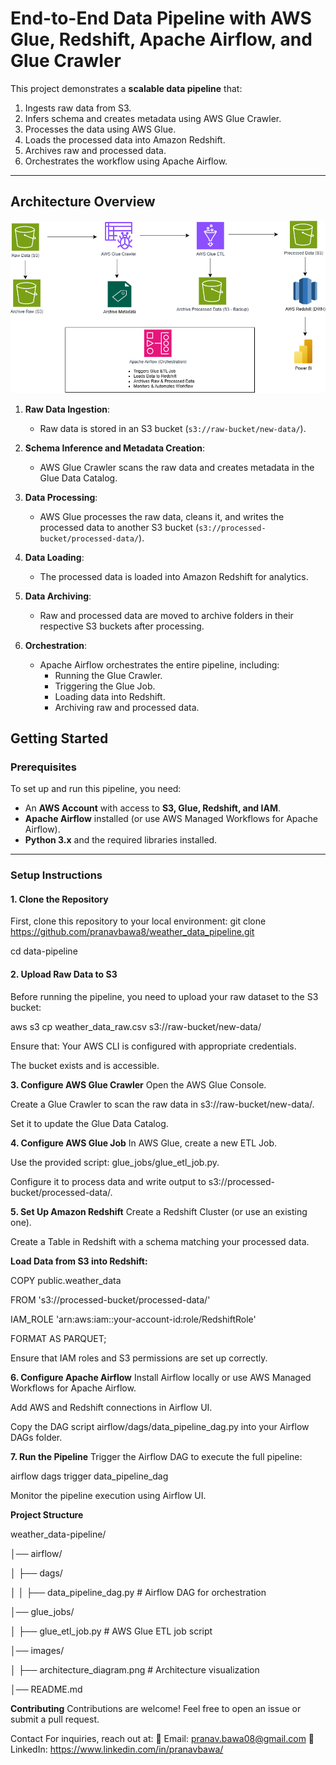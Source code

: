 # End-to-End Data Pipeline with AWS Glue, Redshift, Apache Airflow, and Glue Crawler

This project demonstrates a **scalable data pipeline** that:
1. Ingests raw data from S3.
2. Infers schema and creates metadata using AWS Glue Crawler.
3. Processes the data using AWS Glue.
4. Loads the processed data into Amazon Redshift.
5. Archives raw and processed data.
6. Orchestrates the workflow using Apache Airflow.

---

## **Architecture Overview**

![Architecture Diagram](https://github.com/pranavbawa8/weather_data_pipeline/blob/main/weather_data_pipeline/Images/AWS_ETL_PIPELINE.png)

1. **Raw Data Ingestion**:
   - Raw data is stored in an S3 bucket (`s3://raw-bucket/new-data/`).

2. **Schema Inference and Metadata Creation**:
   - AWS Glue Crawler scans the raw data and creates metadata in the Glue Data Catalog.

3. **Data Processing**:
   - AWS Glue processes the raw data, cleans it, and writes the processed data to another S3 bucket (`s3://processed-bucket/processed-data/`).

4. **Data Loading**:
   - The processed data is loaded into Amazon Redshift for analytics.

5. **Data Archiving**:
   - Raw and processed data are moved to archive folders in their respective S3 buckets after processing.

6. **Orchestration**:
   - Apache Airflow orchestrates the entire pipeline, including:
     - Running the Glue Crawler.
     - Triggering the Glue Job.
     - Loading data into Redshift.
     - Archiving raw and processed data.


## **Getting Started**

### **Prerequisites**
To set up and run this pipeline, you need:
- An **AWS Account** with access to **S3, Glue, Redshift, and IAM**.
- **Apache Airflow** installed (or use AWS Managed Workflows for Apache Airflow).
- **Python 3.x** and the required libraries installed.

---

### **Setup Instructions**

#### **1. Clone the Repository**
First, clone this repository to your local environment:
git clone https://github.com/pranavbawa8/weather_data_pipeline.git

cd data-pipeline

#### **2. Upload Raw Data to S3**
Before running the pipeline, you need to upload your raw dataset to the S3 bucket:

aws s3 cp weather_data_raw.csv s3://raw-bucket/new-data/

Ensure that:
Your AWS CLI is configured with appropriate credentials.

The bucket exists and is accessible.

**3. Configure AWS Glue Crawler**
Open the AWS Glue Console.

Create a Glue Crawler to scan the raw data in s3://raw-bucket/new-data/.

Set it to update the Glue Data Catalog.

**4. Configure AWS Glue Job**
In AWS Glue, create a new ETL Job.

Use the provided script: glue_jobs/glue_etl_job.py.

Configure it to process data and write output to s3://processed-bucket/processed-data/.


**5. Set Up Amazon Redshift**
Create a Redshift Cluster (or use an existing one).

Create a Table in Redshift with a schema matching your processed data.

**Load Data from S3 into Redshift:**

COPY public.weather_data

FROM 's3://processed-bucket/processed-data/'

IAM_ROLE 'arn:aws:iam::your-account-id:role/RedshiftRole'

FORMAT AS PARQUET;

Ensure that IAM roles and S3 permissions are set up correctly.

**6. Configure Apache Airflow**
Install Airflow locally or use AWS Managed Workflows for Apache Airflow.

Add AWS and Redshift connections in Airflow UI.

Copy the DAG script airflow/dags/data_pipeline_dag.py into your Airflow DAGs folder.

**7. Run the Pipeline**
Trigger the Airflow DAG to execute the full pipeline:

airflow dags trigger data_pipeline_dag

Monitor the pipeline execution using Airflow UI.

**Project Structure**

weather_data-pipeline/

│── airflow/

│   ├── dags/

│   │   ├── data_pipeline_dag.py       # Airflow DAG for orchestration

│── glue_jobs/

│   ├── glue_etl_job.py                # AWS Glue ETL job script

│── images/

│   ├── architecture_diagram.png        # Architecture visualization

│── README.md


**Contributing**
Contributions are welcome! Feel free to open an issue or submit a pull request.

Contact
For inquiries, reach out at:
📧 Email: pranav.bawa08@gmail.com
🔗 LinkedIn: https://www.linkedin.com/in/pranavbawa/
